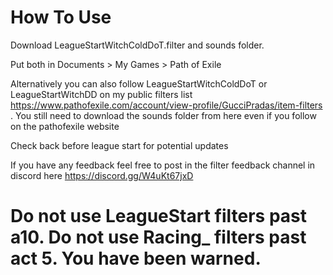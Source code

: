 # How To Use
Download LeagueStartWitchColdDoT.filter and sounds folder. 


Put both in Documents > My Games > Path of Exile

Alternatively you can also follow LeagueStartWitchColdDoT or LeagueStartWitchDD  on my public filters list https://www.pathofexile.com/account/view-profile/GucciPradas/item-filters . You still need to download the sounds folder from here even if you follow on the pathofexile website

Check back before league start for potential updates

If you have any feedback feel free to post in the filter feedback channel in discord here  https://discord.gg/W4uKt67jxD

# Do not use LeagueStart filters past a10. Do not use Racing_ filters past act 5. You have been warned.
